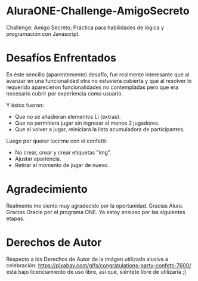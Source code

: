 # AluraONE-Challenge-AmigoSecreto
Challenge: Amigo Secreto; Práctica para habilidades de lógica y programación con Javascript.

# Desafíos Enfrentados
En éste sencillo (aparentemente) desafío, fue realmente interesante que al avanzar en una funcionalidad otra no estuviera cubierta y que al resolver lo requerido aparecieron funcionalidades no contempladas pero que era necesario cubrir por experiencia como usuario.

Y éstos fueron:
+ Que no se añadieran elementos Li (extras).
+ Que no permitiera jugar sin ingresar al menos 2 jugadores.
+ Que al volver a jugar, reiniciara la lista acumuladora de participantes.

Luego por querer lucirme con el confetti:
+ No crear, crear y crear etiquetas "img".
+ Ajustar apariencia.
+ Retirar al momento de jugar de nuevo.

# Agradecimiento
Realmente me siento muy agradecido por la oportunidad. Gracias Alura. Gracias Oracle por el programa ONE. Ya estoy ansioso por las siguientes etapas.

# Derechos de Autor
Respecto a los Derechos de Autor de la imágen utilizada alusiva a celebración: https://pixabay.com/gifs/congratulations-party-confetti-7600/ está bajo licenciamiento de uso libre, así que, siéntete libre de utilizarla ;)